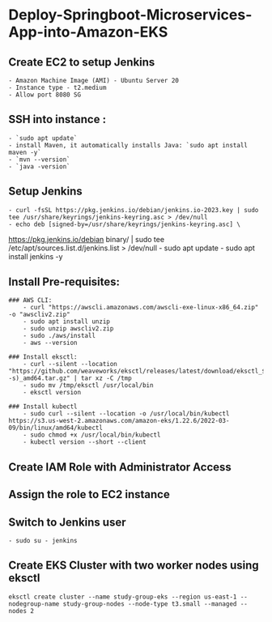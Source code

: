 # Deploy-Springboot-Microservices-App-into-Amazon-EKS

## Create EC2 to setup Jenkins
    - Amazon Machine Image (AMI) - Ubuntu Server 20
    - Instance type - t2.medium
    - Allow port 8080 SG

## SSH into instance :
    - `sudo apt update`
    - install Maven, it automatically installs Java: `sudo apt install maven -y`
    - `mvn --version`
    - `java -version`

## Setup Jenkins
    - curl -fsSL https://pkg.jenkins.io/debian/jenkins.io-2023.key | sudo tee /usr/share/keyrings/jenkins-keyring.asc > /dev/null
    - echo deb [signed-by=/usr/share/keyrings/jenkins-keyring.asc] \
  https://pkg.jenkins.io/debian binary/ | sudo tee \
  /etc/apt/sources.list.d/jenkins.list > /dev/null
    - sudo apt update
    - sudo apt install jenkins -y

## Install Pre-requisites:
    ### AWS CLI:
        - curl "https://awscli.amazonaws.com/awscli-exe-linux-x86_64.zip" -o "awscliv2.zip" 
        - sudo apt install unzip
        - sudo unzip awscliv2.zip  
        - sudo ./aws/install
        - aws --version

    ### Install eksctl:
        - curl --silent --location "https://github.com/weaveworks/eksctl/releases/latest/download/eksctl_$(uname -s)_amd64.tar.gz" | tar xz -C /tmp
        - sudo mv /tmp/eksctl /usr/local/bin
        - eksctl version

    ### Install kubectl
        - sudo curl --silent --location -o /usr/local/bin/kubectl   https://s3.us-west-2.amazonaws.com/amazon-eks/1.22.6/2022-03-09/bin/linux/amd64/kubectl
        - sudo chmod +x /usr/local/bin/kubectl 
        - kubectl version --short --client

## Create IAM Role with Administrator Access
## Assign the role to EC2 instance

## Switch to Jenkins user
    - sudo su - jenkins

## Create EKS Cluster with two worker nodes using eksctl
    eksctl create cluster --name study-group-eks --region us-east-1 --nodegroup-name study-group-nodes --node-type t3.small --managed --nodes 2 

